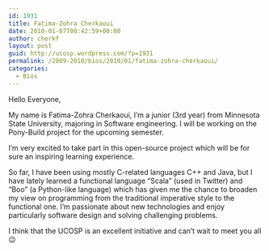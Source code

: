 ```yaml
---
id: 1931
title: Fatima-Zohra Cherkaoui
date: 2010-01-07T00:42:59+00:00
author: cherkf
layout: post
guid: http://ucosp.wordpress.com/?p=1931
permalink: /2009-2010/bios/2010/01/fatima-zohra-cherkaoui/
categories:
  - Bios
---
```

Hello Everyone,

My name is Fatima-Zohra Cherkaoui, I’m a junior (3rd year) from Minnesota State University, majoring in Software engineering. I will be working on the Pony-Build project for the upcoming semester.

I’m very excited to take part in this open-source project which will be for sure an inspiring learning experience.

So far, I have been using mostly C-related languages C++ and Java, but I have lately learned a functional language “Scala” (used in Twitter) and “Boo” (a Python-like language) which has given me the chance to broaden my view on programming from the traditional imperative style to the functional one. I’m passionate about new technologies and enjoy particularly software design and solving challenging problems.

I think that the UCOSP is an excellent initiative and can’t wait to meet you all 😉
